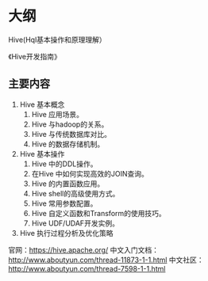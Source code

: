 
# 大纲

Hive(Hql基本操作和原理理解）

《Hive开发指南》


## 主要内容

1. Hive 基本概念
   1. Hive 应用场景。
   2. Hive 与hadoop的关系。
   3. Hive 与传统数据库对比。
   4. Hive 的数据存储机制。
2. Hive 基本操作
   1. Hive 中的DDL操作。
   2. 在Hive 中如何实现高效的JOIN查询。
   3. Hive 的内置函数应用。
   4. Hive shell的高级使用方式。
   5. Hive 常用参数配置。
   6. Hive 自定义函数和Transform的使用技巧。
   7. Hive UDF/UDAF开发实例。
3. Hive 执行过程分析及优化策略

官网：<https://hive.apache.org/>
中文入门文档：<http://www.aboutyun.com/thread-11873-1-1.html>
中文社区：<http://www.aboutyun.com/thread-7598-1-1.html>
